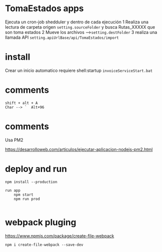 
# TomaEstados apps
  Ejecuta un cron-job shedduler y dentro de cada ejecución
  1 Realiza una lectura de carpeta origen `setting.sourceFolder` y busca Rutas_XXXXX que son toma estados
  2 Mueve los archivos -->`setting.destFolder`
  3 realiza una llamada API `setting.apiUrlBase/api/TomaEstados/import`
  

# install
 Crear un inicio automatico
   requiere shell:startup `invoiceServiceStart.bat`

# comments 
    shift + alt + A
    Char --> `  Alt+96

# comments 

Usa PM2

https://desarrolloweb.com/articulos/ejecutar-aplicacion-nodejs-pm2.html


# deploy and run
 
```
npm install --production

run app
    npm start
    npm run prod
 
```
# webpack pluging
https://www.npmjs.com/package/create-file-webpack
 
```
npm i create-file-webpack --save-dev
 
```
